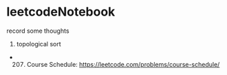 # leetcodeNotebook
record some thoughts


1. topological sort
* 207. Course Schedule: https://leetcode.com/problems/course-schedule/
